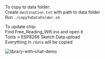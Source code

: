 To copy to data folder:  
Create `destination.txt` with path to data folder  
Run `./copyToDataFolder.sh`

To update chip:  
Find Free_Reading_Wifi.ino and open it  
Tools > ESP8266 Sketch Data upload  
Everything in `/data` will be copied


![library-with-chat-demo](library-with-chat-demo.gif)
